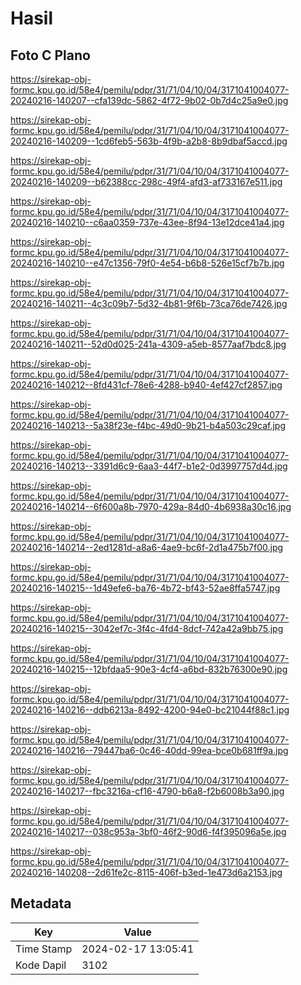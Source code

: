 # Hasil

## Foto C Plano

https://sirekap-obj-formc.kpu.go.id/58e4/pemilu/pdpr/31/71/04/10/04/3171041004077-20240216-140207--cfa139dc-5862-4f72-9b02-0b7d4c25a9e0.jpg

https://sirekap-obj-formc.kpu.go.id/58e4/pemilu/pdpr/31/71/04/10/04/3171041004077-20240216-140209--1cd6feb5-563b-4f9b-a2b8-8b9dbaf5accd.jpg

https://sirekap-obj-formc.kpu.go.id/58e4/pemilu/pdpr/31/71/04/10/04/3171041004077-20240216-140209--b62388cc-298c-49f4-afd3-af733167e511.jpg

https://sirekap-obj-formc.kpu.go.id/58e4/pemilu/pdpr/31/71/04/10/04/3171041004077-20240216-140210--c6aa0359-737e-43ee-8f94-13e12dce41a4.jpg

https://sirekap-obj-formc.kpu.go.id/58e4/pemilu/pdpr/31/71/04/10/04/3171041004077-20240216-140210--e47c1356-79f0-4e54-b6b8-526e15cf7b7b.jpg

https://sirekap-obj-formc.kpu.go.id/58e4/pemilu/pdpr/31/71/04/10/04/3171041004077-20240216-140211--4c3c09b7-5d32-4b81-9f6b-73ca76de7426.jpg

https://sirekap-obj-formc.kpu.go.id/58e4/pemilu/pdpr/31/71/04/10/04/3171041004077-20240216-140211--52d0d025-241a-4309-a5eb-8577aaf7bdc8.jpg

https://sirekap-obj-formc.kpu.go.id/58e4/pemilu/pdpr/31/71/04/10/04/3171041004077-20240216-140212--8fd431cf-78e6-4288-b940-4ef427cf2857.jpg

https://sirekap-obj-formc.kpu.go.id/58e4/pemilu/pdpr/31/71/04/10/04/3171041004077-20240216-140213--5a38f23e-f4bc-49d0-9b21-b4a503c29caf.jpg

https://sirekap-obj-formc.kpu.go.id/58e4/pemilu/pdpr/31/71/04/10/04/3171041004077-20240216-140213--3391d6c9-6aa3-44f7-b1e2-0d3997757d4d.jpg

https://sirekap-obj-formc.kpu.go.id/58e4/pemilu/pdpr/31/71/04/10/04/3171041004077-20240216-140214--6f600a8b-7970-429a-84d0-4b6938a30c16.jpg

https://sirekap-obj-formc.kpu.go.id/58e4/pemilu/pdpr/31/71/04/10/04/3171041004077-20240216-140214--2ed1281d-a8a6-4ae9-bc6f-2d1a475b7f00.jpg

https://sirekap-obj-formc.kpu.go.id/58e4/pemilu/pdpr/31/71/04/10/04/3171041004077-20240216-140215--1d49efe6-ba76-4b72-bf43-52ae8ffa5747.jpg

https://sirekap-obj-formc.kpu.go.id/58e4/pemilu/pdpr/31/71/04/10/04/3171041004077-20240216-140215--3042ef7c-3f4c-4fd4-8dcf-742a42a9bb75.jpg

https://sirekap-obj-formc.kpu.go.id/58e4/pemilu/pdpr/31/71/04/10/04/3171041004077-20240216-140215--12bfdaa5-90e3-4cf4-a6bd-832b76300e90.jpg

https://sirekap-obj-formc.kpu.go.id/58e4/pemilu/pdpr/31/71/04/10/04/3171041004077-20240216-140216--ddb6213a-8492-4200-94e0-bc21044f88c1.jpg

https://sirekap-obj-formc.kpu.go.id/58e4/pemilu/pdpr/31/71/04/10/04/3171041004077-20240216-140216--79447ba6-0c46-40dd-99ea-bce0b681ff9a.jpg

https://sirekap-obj-formc.kpu.go.id/58e4/pemilu/pdpr/31/71/04/10/04/3171041004077-20240216-140217--fbc3216a-cf16-4790-b6a8-f2b6008b3a90.jpg

https://sirekap-obj-formc.kpu.go.id/58e4/pemilu/pdpr/31/71/04/10/04/3171041004077-20240216-140217--038c953a-3bf0-46f2-90d6-f4f395096a5e.jpg

https://sirekap-obj-formc.kpu.go.id/58e4/pemilu/pdpr/31/71/04/10/04/3171041004077-20240216-140208--2d61fe2c-8115-406f-b3ed-1e473d6a2153.jpg


## Metadata

| Key        | Value               |
| ---------- | ------------------- |
| Time Stamp | 2024-02-17 13:05:41 |
| Kode Dapil | 3102                |



